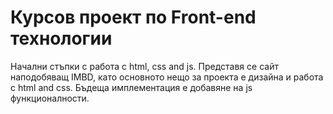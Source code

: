 # Курсов проект по Front-end технологии

Начални стъпки с работа с html, css and js. 
Представя се сайт наподобяващ IMBD, като основното нещо за проекта е дизайна и работа с html and css. Бъдеща имплементация е добавяне на js функционалности.
